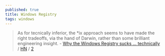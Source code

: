 ```yaml
---
published: true
title: Windows Registry
tags: windows
---
```

> As for tecnically inferior, the *ix approach seems to have made the right tradeoffs, via the hand of Darwin, rather than some brilliant engineering insight. - [Why the Windows Registry sucks … technically](https://rwmj.wordpress.com/2010/02/18/why-the-windows-registry-sucks-technically/) / [HN](https://news.ycombinator.com/item?id=32275078) / [2](https://news.ycombinator.com/item?id=32276117)
